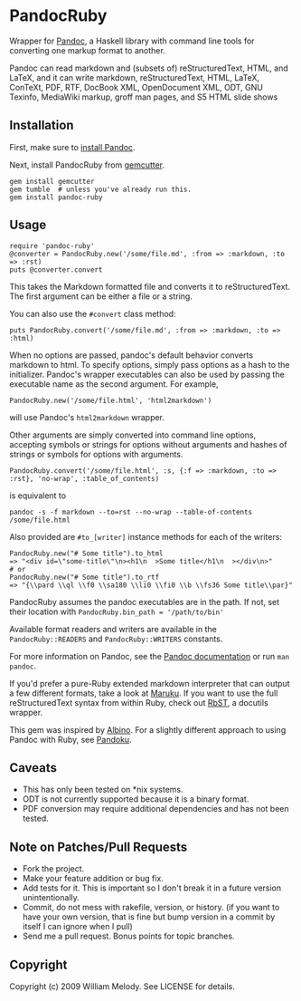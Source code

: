 # PandocRuby

Wrapper for [Pandoc](http://johnmacfarlane.net/pandoc/), a Haskell library with command line tools for converting one markup format to another.

Pandoc can read markdown and (subsets of) reStructuredText, HTML, and LaTeX, and it can write markdown, reStructuredText, HTML, LaTeX, ConTeXt, PDF, RTF, DocBook XML, OpenDocument XML, ODT, GNU Texinfo, MediaWiki markup, groff man pages, and S5 HTML slide shows

## Installation

First, make sure to [install Pandoc](http://johnmacfarlane.net/pandoc/#installing-pandoc).

Next, install PandocRuby from [gemcutter](http://gemcutter.org/gems/pandoc-ruby).
    
    gem install gemcutter
    gem tumble  # unless you've already run this.
    gem install pandoc-ruby
    
## Usage

    require 'pandoc-ruby'
    @converter = PandocRuby.new('/some/file.md', :from => :markdown, :to => :rst)
    puts @converter.convert

This takes the Markdown formatted file and converts it to reStructuredText. The first argument can be either a file or a string.

You can also use the `#convert` class method:

    puts PandocRuby.convert('/some/file.md', :from => :markdown, :to => :html)

When no options are passed, pandoc's default behavior converts markdown to html. To specify options, simply pass options as a hash to the initializer. Pandoc's wrapper executables can also be used by passing the executable name as the second argument. For example,

    PandocRuby.new('/some/file.html', 'html2markdown')

will use Pandoc's `html2markdown` wrapper.

Other arguments are simply converted into command line options, accepting symbols or strings for options without arguments and hashes of strings or symbols for options with arguments.

    PandocRuby.convert('/some/file.html', :s, {:f => :markdown, :to => :rst}, 'no-wrap', :table_of_contents)

is equivalent to

    pandoc -s -f markdown --to=rst --no-wrap --table-of-contents /some/file.html

Also provided are `#to_[writer]` instance methods for each of the writers:

    PandocRuby.new("# Some title").to_html
    => "<div id=\"some-title\"\n><h1\n  >Some title</h1\n  ></div\n>"
    # or
    PandocRuby.new("# Some title").to_rtf
    => "{\\pard \\ql \\f0 \\sa180 \\li0 \\fi0 \\b \\fs36 Some title\\par}"

PandocRuby assumes the pandoc executables are in the path.  If not, set their location
with `PandocRuby.bin_path = '/path/to/bin'`

Available format readers and writers are available in the `PandocRuby::READERS` and `PandocRuby::WRITERS` constants.

For more information on Pandoc, see the [Pandoc documentation](http://johnmacfarlane.net/pandoc/) or run `man pandoc`.

If you'd prefer a pure-Ruby extended markdown interpreter that can output a few different formats, take a look at [Maruku](http://maruku.rubyforge.org/). If you want to use the full reStructuredText syntax from within Ruby, check out [RbST](http://rdoc.info/projects/autodata/rbst), a docutils wrapper.

This gem was inspired by [Albino](http://github.com/github/albino). For a slightly different approach to using Pandoc with Ruby, see [Pandoku](http://github.com/dahlia/pandoku).

## Caveats

* This has only been tested on \*nix systems.
* ODT is not currently supported because it is a binary format.
* PDF conversion may require additional dependencies and has not been tested.

## Note on Patches/Pull Requests
 
* Fork the project.
* Make your feature addition or bug fix.
* Add tests for it. This is important so I don't break it in a
  future version unintentionally.
* Commit, do not mess with rakefile, version, or history.
  (if you want to have your own version, that is fine but
  bump version in a commit by itself I can ignore when I pull)
* Send me a pull request. Bonus points for topic branches.

## Copyright

Copyright (c) 2009 William Melody. See LICENSE for details.
